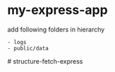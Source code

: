 # my-express-app

add following folders in hierarchy

    - logs
    - public/data
#   s t r u c t u r e - f e t c h - e x p r e s s  
 